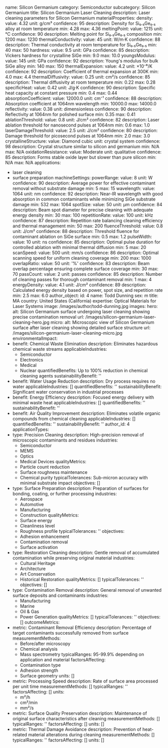 name: Silicon Germanium
category: Semiconductor
subcategory: Silicon Germanium
title: Silicon Germanium Laser Cleaning
description: Laser cleaning parameters for Silicon Germanium
materialProperties:
  density:
    value: 4.32
    unit: g/cm³
    confidence: 95
    description: Density for Si₀.₅Ge₀.₅ alloy at room temperature
    min: 4.28
    max: 4.36
  meltingPoint:
    value: 1215
    unit: °C
    confidence: 90
    description: Melting point for Si₀.₅Ge₀.₅ composition
    min: 1200
    max: 1230
  thermalConductivity:
    value: 45
    unit: W/m·K
    confidence: 88
    description: Thermal conductivity at room temperature for Si₀.₅Ge₀.₅
    min: 40
    max: 50
  hardness:
    value: 9.5
    unit: GPa
    confidence: 85
    description: Vickers hardness for crystalline SiGe
    min: 9.0
    max: 10.0
  youngsModulus:
    value: 145
    unit: GPa
    confidence: 92
    description: Young's modulus for bulk SiGe alloy
    min: 140
    max: 150
  thermalExpansion:
    value: 4.2
    unit: ×10⁻⁶/K
    confidence: 92
    description: Coefficient of thermal expansion at 300K
    min: 4.0
    max: 4.4
  thermalDiffusivity:
    value: 0.25
    unit: cm²/s
    confidence: 85
    description: Thermal diffusivity at room temperature
    min: 0.22
    max: 0.28
  specificHeat:
    value: 0.42
    unit: J/g·K
    confidence: 90
    description: Specific heat capacity at constant pressure
    min: 0.4
    max: 0.44
  absorptionCoefficient:
    value: 12000.0
    unit: cm⁻¹
    confidence: 88
    description: Absorption coefficient at 1064nm wavelength
    min: 10000.0
    max: 14000.0
  reflectivity:
    value: 0.38
    unit: dimensionless
    confidence: 90
    description: Reflectivity at 1064nm for polished surface
    min: 0.35
    max: 0.41
  ablationThreshold:
    value: 0.8
    unit: J/cm²
    confidence: 82
    description: Laser ablation threshold for nanosecond pulses at 1064nm
    min: 0.6
    max: 1.0
  laserDamageThreshold:
    value: 2.5
    unit: J/cm²
    confidence: 80
    description: Damage threshold for picosecond pulses at 1064nm
    min: 2.0
    max: 3.0
  crystallineStructure:
    value: Diamond cubic
    unit: crystal system
    confidence: 98
    description: Crystal structure similar to silicon and germanium
    min: N/A
    max: N/A
  oxidationResistance:
    value: Moderate
    unit: qualitative
    confidence: 85
    description: Forms stable oxide layer but slower than pure silicon
    min: N/A
    max: N/A
applications:
- laser cleaning
- surface preparation
machineSettings:
  powerRange:
    value: 8
    unit: W
    confidence: 90
    description: Average power for effective contaminant removal without substrate
      damage
    min: 5
    max: 15
  wavelength:
    value: 1064
    unit: nm
    confidence: 92
    description: Near-IR wavelength with good absorption in common contaminants while
      minimizing SiGe substrate damage
    min: 532
    max: 1064
  spotSize:
    value: 50
    unit: μm
    confidence: 84
    description: Beam spot diameter for precise cleaning with adequate energy density
    min: 30
    max: 100
  repetitionRate:
    value: 100
    unit: kHz
    confidence: 87
    description: Repetition rate balancing cleaning efficiency and thermal management
    min: 50
    max: 200
  fluenceThreshold:
    value: 0.8
    unit: J/cm²
    confidence: 88
    description: Threshold fluence for contaminant ablation on SiGe surface
    min: 0.5
    max: 1.2
  pulseWidth:
    value: 10
    unit: ns
    confidence: 85
    description: Optimal pulse duration for controlled ablation with minimal thermal
      diffusion
    min: 5
    max: 20
  scanSpeed:
    value: 500
    unit: mm/s
    confidence: 86
    description: Optimal scanning speed for uniform cleaning coverage
    min: 200
    max: 1000
  overlapRatio:
    value: 50
    unit: '%'
    confidence: 83
    description: Beam overlap percentage ensuring complete surface coverage
    min: 30
    max: 70
  passCount:
    value: 2
    unit: passes
    confidence: 85
    description: Number of cleaning passes for thorough contaminant removal
    min: 1
    max: 4
  energyDensity:
    value: 4.1
    unit: J/cm²
    confidence: 89
    description: Calculated energy density based on power, spot size, and repetition
      rate
    min: 2.5
    max: 6.0
author_object:
  id: 4
  name: Todd Dunning
  sex: m
  title: MA
  country: United States (California)
  expertise: Optical Materials for Laser Systems
  image: /images/author/todd-dunning.jpg
images:
  hero:
    alt: Silicon Germanium surface undergoing laser cleaning showing precise contamination
      removal
    url: /images/silicon-germanium-laser-cleaning-hero.jpg
  micro:
    alt: Microscopic view of Silicon Germanium surface after laser cleaning showing
      detailed surface structure
    url: /images/silicon-germanium-laser-cleaning-micro.jpg
environmentalImpact:
- benefit: Chemical Waste Elimination
  description: Eliminates hazardous chemical waste streams
  applicableIndustries:
  - Semiconductor
  - Electronics
  - Medical
  - Nuclear
  quantifiedBenefits: Up to 100% reduction in chemical cleaning agents
  sustainabilityBenefit: ''
- benefit: Water Usage Reduction
  description: Dry process requires no water
  applicableIndustries: []
  quantifiedBenefits: ''
  sustainabilityBenefit: Significant water conservation in industrial processes
- benefit: Energy Efficiency
  description: Focused energy delivery with minimal waste heat
  applicableIndustries: []
  quantifiedBenefits: ''
  sustainabilityBenefit: ''
- benefit: Air Quality Improvement
  description: Eliminates volatile organic compounds from chemical cleaning
  applicableIndustries: []
  quantifiedBenefits: ''
  sustainabilityBenefit: ''
author_id: 4
applicationTypes:
- type: Precision Cleaning
  description: High-precision removal of microscopic contaminants and residues
  industries:
  - Semiconductor
  - MEMS
  - Optics
  - Medical Devices
  qualityMetrics:
  - Particle count reduction
  - Surface roughness maintenance
  - Chemical purity
  typicalTolerances: Sub-micron accuracy with minimal substrate impact
  objectives: []
- type: Surface Preparation
  description: Preparation of surfaces for bonding, coating, or further processing
  industries:
  - Aerospace
  - Automotive
  - Manufacturing
  - Construction
  qualityMetrics:
  - Surface energy
  - Cleanliness level
  - Roughness profile
  typicalTolerances: ''
  objectives:
  - Adhesion enhancement
  - Contamination removal
  - Surface activation
- type: Restoration Cleaning
  description: Gentle removal of accumulated contamination while preserving original
    material
  industries:
  - Cultural Heritage
  - Architecture
  - Art Conservation
  - Historical Restoration
  qualityMetrics: []
  typicalTolerances: ''
  objectives: []
- type: Contamination Removal
  description: General removal of unwanted surface deposits and contaminants
  industries:
  - Manufacturing
  - Marine
  - Oil & Gas
  - Power Generation
  qualityMetrics: []
  typicalTolerances: ''
  objectives: []
outcomeMetrics:
- metric: Contaminant Removal Efficiency
  description: Percentage of target contaminants successfully removed from surface
  measurementMethods:
  - Before/after microscopy
  - Chemical analysis
  - Mass spectrometry
  typicalRanges: 95-99.9% depending on application and material
  factorsAffecting:
  - Contamination type
  - Adhesion strength
  - Surface geometry
  units: []
- metric: Processing Speed
  description: Rate of surface area processed per unit time
  measurementMethods: []
  typicalRanges: ''
  factorsAffecting: []
  units:
  - m²/h
  - cm²/min
  - mm²/s
- metric: Surface Quality Preservation
  description: Maintenance of original surface characteristics after cleaning
  measurementMethods: []
  typicalRanges: ''
  factorsAffecting: []
  units: []
- metric: Thermal Damage Avoidance
  description: Prevention of heat-related material alterations during cleaning
  measurementMethods: []
  typicalRanges: ''
  factorsAffecting: []
  units: []
